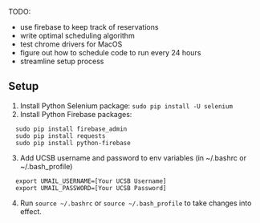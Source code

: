 TODO:
* use firebase to keep track of reservations
* write optimal scheduling algorithm
* test chrome drivers for MacOS
* figure out how to schedule code to run every 24 hours
* streamline setup process


## Setup
  1. Install Python Selenium package: `sudo pip install -U selenium`
  2. Install Python Firebase packages:
```
  sudo pip install firebase_admin
  sudo pip install requests
  sudo pip install python-firebase
```
  3. Add UCSB username and password to env variables (in ~/.bashrc or ~/.bash_profile)
```
  export UMAIL_USERNAME=[Your UCSB Username]
  export UMAIL_PASSWORD=[Your UCSB Password]
```
  4. Run `source ~/.bashrc` or `source ~/.bash_profile` to take changes into effect.
